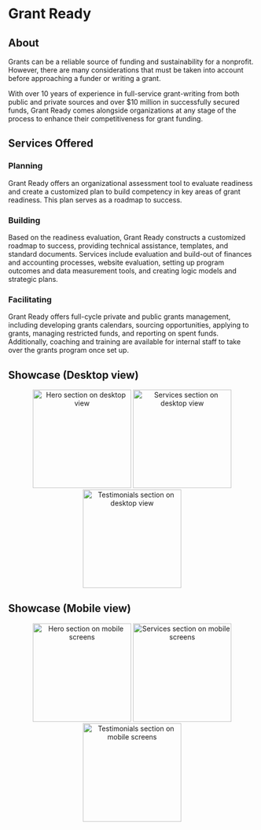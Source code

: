 # Grant Ready

## About
Grants can be a reliable source of funding and sustainability for a nonprofit. However, there are many considerations that must be taken into account before approaching a funder or writing a grant.

With over 10 years of experience in full-service grant-writing from both public and private sources and over $10 million in successfully secured funds, Grant Ready comes alongside organizations at any stage of the process to enhance their competitiveness for grant funding.

## Services Offered
### Planning
Grant Ready offers an organizational assessment tool to evaluate readiness and create a customized plan to build competency in key areas of grant readiness. This plan serves as a roadmap to success.

### Building
Based on the readiness evaluation, Grant Ready constructs a customized roadmap to success, providing technical assistance, templates, and standard documents. Services include evaluation and build-out of finances and accounting processes, website evaluation, setting up program outcomes and data measurement tools, and creating logic models and strategic plans.

### Facilitating
Grant Ready offers full-cycle private and public grants management, including developing grants calendars, sourcing opportunities, applying to grants, managing restricted funds, and reporting on spent funds. Additionally, coaching and training are available for internal staff to take over the grants program once set up.

## Showcase (Desktop view)
<p align="center">
    <img src="https://i.ibb.co/RpprcWk/Hero.png" alt="Hero section on desktop view" width="200"/>
    <img src="https://i.ibb.co/f2Sns8B/Services.png" alt="Services section on desktop view" width="200"/>
    <img src="https://i.ibb.co/kxPwSy6/Testimonials.png" alt="Testimonials section on desktop view" width="200"/>
</p>

## Showcase (Mobile view)
<p align="center">
    <img src="https://i.ibb.co/GVgxr5t/Hero-mobile.png" alt="Hero section on mobile screens" width="200"/>
    <img src="https://i.ibb.co/VHnq6mq/Services-mobile.png" alt="Services section on mobile screens" width="200"/>
    <img src="https://i.ibb.co/zS4rgG0/Testimonials-mobile.png" alt="Testimonials section on mobile screens" width="200"/>
</p>
